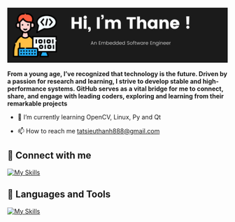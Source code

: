 ![Banner](/Mybanner.png)


**From a young age, I’ve recognized that technology is the future. Driven by a passion for research and learning, I strive to develop stable and high-performance systems. GitHub serves as a vital bridge for me to connect, share, and engage with leading coders, exploring and learning from their remarkable projects**

+ 🌱 I’m currently learning OpenCV, Linux, Py and Qt 

+ 📫 How to reach me tatsieuthanh888@gmail.com
## 📱  Connect with me
[![My Skills](https://skillicons.dev/icons?i=linkein)](https://www.linkedin.com/in/sieuthanh/)
## 🧰  Languages and Tools 
[![My Skills](https://skillicons.dev/icons?i=arduino,c,cpp,linux,py,qt,raspberrypi,opencv)](https://skillicons.dev)




